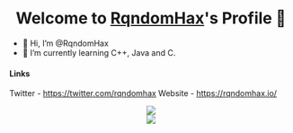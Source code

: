 <p align="center">
  <h1 align="center">Welcome to <a href="https://github.com/RqndomHax">RqndomHax</a>'s Profile 👋</h1>
</p>
<ul>
  <li>👋 Hi, I’m @RqndomHax</li>
  <li>🌱 I’m currently learning C++, Java and C.</li>
</ul>

#### Links
Twitter - https://twitter.com/rqndomhax
Website - https://rqndomhax.io/

 <p align="center">
    <image src="https://github-readme-stats-zeta-wine.vercel.app/api?username=RqndomHax&show_icons=true&theme=tokyonight&hide_title=true&include_all_commits=true"><br>
    <image src="https://github-readme-stats.vercel.app/api/top-langs/?username=RqndomHax&langs_count=10&layout=compact&theme=tokyonight"><br>
</p>
      
